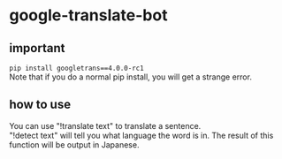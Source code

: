 # google-translate-bot

## important
`
pip install googletrans==4.0.0-rc1
`
<br>
Note that if you do a normal pip install, you will get a strange error.
## how to use
You can use "!translate text" to translate a sentence.<br>
"!detect text" will tell you what language the word is in.  The result of this function will be output in Japanese.